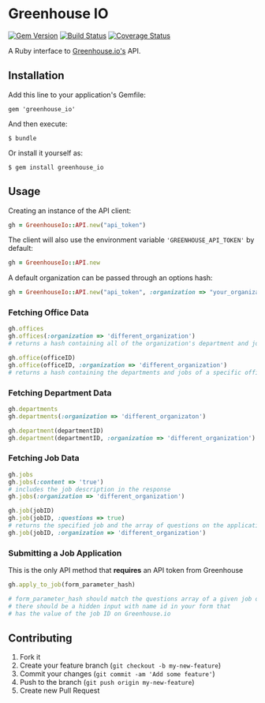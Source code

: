 # Greenhouse IO

[![Gem
Version](https://badge.fury.io/rb/greenhouse_io.png)](http://badge.fury.io/rb/greenhouse_io)
[![Build
Status](https://travis-ci.org/adrianbautista/greenhouse_io.png)](https://travis-ci.org/adrianbautista/greenhouse_io)
[![Coverage Status](https://coveralls.io/repos/adrianbautista/greenhouse_io/badge.png)](https://coveralls.io/r/adrianbautista/greenhouse_io)

A Ruby interface to
[Greenhouse.io's](https://app.greenhouse.io/jobboard/jsonp_instructions)
API.

## Installation

Add this line to your application's Gemfile:

    gem 'greenhouse_io'

And then execute:

    $ bundle

Or install it yourself as:

    $ gem install greenhouse_io

## Usage

Creating an instance of the API client:
```ruby
gh = GreenhouseIo::API.new("api_token")
```

The client will also use the environment variable `'GREENHOUSE_API_TOKEN'` by default:
```ruby
gh = GreenhouseIo::API.new
```

A default organization can be passed through an options hash:
```ruby
gh = GreenhouseIo::API.new("api_token", :organization => "your_organization")
```

### Fetching Office Data
```ruby
gh.offices
gh.offices(:organization => 'different_organization')
# returns a hash containing all of the organization's department and jobs grouped by office
```

```ruby
gh.office(officeID)
gh.office(officeID, :organization => 'different_organization')
# returns a hash containing the departments and jobs of a specific office
```

### Fetching Department Data
```ruby
gh.departments
gh.departments(:organization => 'different_organizaton')
```

```ruby
gh.department(departmentID)
gh.department(departmentID, :organization => 'different_organization')
```

### Fetching Job Data
```ruby
gh.jobs
gh.jobs(:content => 'true')
# includes the job description in the response
gh.jobs(:organization => 'different_organization')
```

```ruby
gh.job(jobID)
gh.job(jobID, :questions => true)
# returns the specified job and the array of questions on the application
gh.job(jobID, :organization => 'different_organization')
```

### Submitting a Job Application
This is the only API method that **requires** an API token from Greenhouse
```ruby
gh.apply_to_job(form_parameter_hash)

# form_parameter_hash should match the questions array of a given job opening
# there should be a hidden input with name id in your form that
# has the value of the job ID on Greenhouse.io
```

## Contributing

1. Fork it
2. Create your feature branch (`git checkout -b my-new-feature`)
3. Commit your changes (`git commit -am 'Add some feature'`)
4. Push to the branch (`git push origin my-new-feature`)
5. Create new Pull Request
